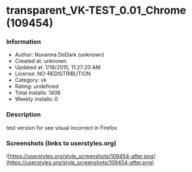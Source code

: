 # transparent_VK-TEST_0.01_Chrome (109454)

### Information
- Author: Nuvanna DeDark (unknown)
- Created at: unknown
- Updated at: 1/18/2015, 11:27:20 AM
- License: NO-REDISTRIBUTION
- Category: vk
- Rating: undefined
- Total installs: 1406
- Weekly installs: 0


### Description
test version for see visual incorrect in Firefox


### Screenshots (links to userstyles.org)
![https://userstyles.org/style_screenshots/109454-after.png](https://userstyles.org/style_screenshots/109454-after.png)


